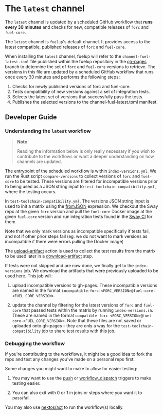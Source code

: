 # The `latest` channel

The `latest` channel is updated by a scheduled GitHub workflow that **runs every 30 minutes** and checks for new, compatible releases of `forc` and `fuel-core`.

The `latest` channel is `fuelup`'s default channel. It provides access to the latest compatible, published releases of `forc` and `fuel-core`.

When installing the `latest` channel, fuelup will refer to the `channel-fuel-latest.toml` file published within the fuelup repository in the [gh-pages] branch to determine the set of `forc` and `fuel-core` versions to retrieve. The versions in this file are updated by a scheduled GitHub workflow that runs once every 30 minutes and performs the following steps:

1. Checks for newly published versions of forc and fuel-core.
2. Tests compatibility of new versions against a set of integration tests.
3. Selects the latest set of versions that successfully pass the tests.
4. Publishes the selected versions to the channel-fuel-latest.toml manifest.

## Developer Guide

### Understanding the `latest` workflow

> **Note**
>
> Reading the information below is only really necessary if you wish to contribute to the workflows or want a deeper understanding on how channels are updated.

The entrypoint of the scheduled workflow is within `index-versions.yml`. We run the Rust script `compare-versions` to collect versions of `forc` and `fuel-core` to be tested. These versions are filtered for incompatible versions prior to being used as a JSON string input to `test-toolchain-compatibility.yml`, where the testing occurs.

In `test-toolchain-compatibility.yml`, The versions JSON string input is used to init a matrix using the [fromJSON](https://docs.github.com/en/actions/learn-github-actions/expressions#fromjson) expression. We checkout the Sway repo at the given `forc` version and pull the `fuel-core` Docker image at the given `fuel-core` version and run integration tests found in the [Sway CI](https://github.com/FuelLabs/sway/blob/3bd8eaf4a0f11a3009c9421100cc06c2e897b6c2/.github/workflows/ci.yml#L229-L270) for them.

Note that we only mark versions as incompatible specifically if tests fail, and not if other prior steps fail (eg. we do not want to mark versions as incompatible if there were errors pulling the Docker image)

The [upload-artifact](https://github.com/actions/upload-artifact) action is used to collect the test results from the matrix to be used later in a [download-artifact](https://github.com/actions/download-artifact) step.

If tests were not skipped and are now done, we finally get to the `index-versions` job. We download the artifacts that were previously uploaded to be used here. This job will:

1. upload incompatible versions to gh-pages. These incompatible versions are named in the format `incompatible-forc-<FORC_VERSION>@fuel-core-<FUEL_CORE_VERSION>`.

2. update the channel by filtering for the latest versions of `forc` and `fuel-core` that passed tests within the matrix by running `index-versions.sh`. These are named in the format `compatible-forc-<FORC_VERSION>@fuel-core-<FUEL_CORE_VERSION>`. Note that these files are not saved or uploaded onto gh-pages - they are only a way for the `test-toolchain-compatibility` job to share test results with this job.


### Debugging the workflow

If you're contributing to the workflows, it might be a good idea to fork the repo and test any changes you've made on a personal repo first.

Some changes you might want to make to allow for easier testing:

1. You may want to use the [push](https://docs.github.com/en/actions/using-workflows/triggering-a-workflow#using-a-single-event) or [workflow_dispatch](https://docs.github.com/en/actions/using-workflows/triggering-a-workflow#defining-inputs-for-manually-triggered-workflows) triggers to make testing easier.

2. You can also exit with 0 or 1 in jobs or steps where you want it to pass/fail.

You may also use [nektos/act](https://github.com/nektos/act) to run the workflow(s) locally.

[gh-pages]: https://github.com/FuelLabs/fuelup/tree/gh-pages
